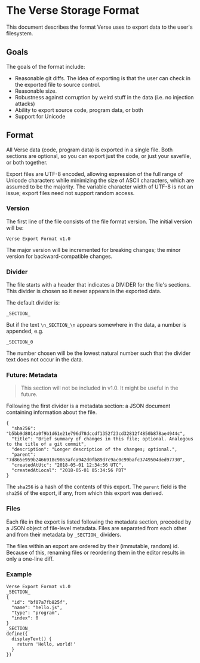 # The Verse Storage Format

This document describes the format Verse uses to export data to the user's filesystem.

## Goals

The goals of the format include:

- Reasonable git diffs. The idea of exporting is that the user can check in the exported file to source control.
- Reasonable size.
- Robustness against corruption by weird stuff in the data (i.e. no injection attacks)
- Ability to export source code, program data, or both
- Support for Unicode

## Format

All Verse data (code, program data) is exported in a single file. Both sections are optional, so you can export just the code, or just your savefile, or both together.

Export files are UTF-8 encoded, allowing expression of the full range of Unicode characters while minimizing the size of ASCII characters, which are assumed to be the majority. The variable character width of UTF-8 is not an issue; export files need not support random access.

### Version

The first line of the file consists of the file format version. The initial version will be:

```
Verse Export Format v1.0
```

The major version will be incremented for breaking changes; the minor version for backward-compatible changes.

### Divider

The file starts with a header that indicates a DIVIDER for the file's sections. This divider is chosen so it never appears in the exported data.

The default divider is:

```
_SECTION_
```

But if the text `\n_SECTION_\n` appears somewhere in the data, a number is appended, e.g.

```
_SECTION_0
```

The number chosen will be the lowest natural number such that the divider text does not occur in the data.

### Future: Metadata

> This section will not be included in v1.0. It might be useful in the future.

Following the first divider is a metadata section: a JSON document containing information about the file.

```
{
  "sha256": "b5bb9d8014a0f9b1d61e21e796d78dccdf1352f23cd32812f4850b878ae4944c",
  "title": "Brief summary of changes in this file; optional. Analogous to the title of a git commit",
  "description": "Longer description of the changes; optional.",
  "parent": "7d865e959b2466918c9863afca942d0fb89d7c9ac0c99bafc3749504ded97730",
  "createdAtUtc": "2018-05-01 12:34:56 UTC",
  "createdAtLocal": "2018-05-01 05:34:56 PDT"
}
```

The `sha256` is a hash of the contents of this export. The `parent` field is the `sha256` of the export, if any, from which this export was derived.

### Files

Each file in the export is listed following the metadata section, preceded by a JSON object of file-level metadata. Files are separated from each other and from their metadata by `_SECTION_` dividers.

The files within an export are ordered by their (immutable, random) id. Because of this, renaming files or reordering them in the editor results in only a one-line diff.

### Example

```
Verse Export Format v1.0
_SECTION_
{
  "id": "bf07a7fb825f",
  "name": "hello.js",
  "type": "program",
  "index": 0
}
_SECTION_
define({
  displayText() {
    return 'Hello, world!'
  }
})
```
